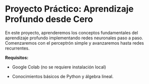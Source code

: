 # Proyecto Práctico: Aprendizaje Profundo desde Cero

En este proyecto, aprenderemos los conceptos fundamentales del aprendizaje profundo implementando redes neuronales paso a paso. Comenzaremos con el perceptrón simple y avanzaremos hasta redes recurrentes.

**Requisitos:**

- Google Colab (no se requiere instalación local)

- Conocimientos básicos de Python y álgebra lineal.
